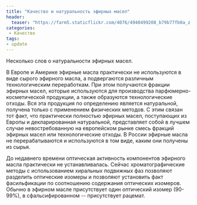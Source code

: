 ```yaml
---
title: "Качество и натуральность эфирных масел"
header:
  teaser: "https://farm5.staticflickr.com/4076/4940499208_b79b77fb0a_z.jpg"
categories:
 - Качество
tags:
- update
---
```


 Несколько слов о натуральности эфирных масел.

 В Европе и Америке эфирные масла практически не используются в виде сырого эфирного масла, а подвергаются различным технологическим переработкам. При этом получаются фракции эфирных масел, которые используются для производства парфюмерно-косметической продукции, а также образуются технологические отходы. Вся эта продукция по определению является натуральной, получена только с применением физических методов. С этим связан тот факт, что практически полностью эфирных масел, поступающих из Европы и декларированная натуральной, представляет собой в лучшем случае невостребованную на европейском рынке смесь фракций эфирных масел или технологические отходы. В России эфирные масла не перерабатываются и используются в том виде, каким они получены из сырья.

 До недавнего времени оптическая активность компонентов эфирного масла практически не устанавливалась. Сейчас хроматографические методы с использованием хиральных подвижных фаз позволяют разделить оптические изомеры и позволяют установить факт фасильфикации по соотношению содержания оптических изомеров. Обычно в эфирном масле присутствует один оптический изомер (90-99%), в сфальсифированном -- присутствует рацемат.